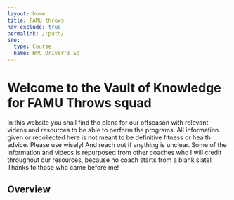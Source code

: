 ```yaml
---
layout: home
title: FAMU throws
nav_exclude: true
permalink: /:path/
seo:
  type: Course
  name: HPC Driver's Ed
---
```


# Welcome to the Vault of Knowledge for FAMU Throws squad

  In this website you shall find the plans for our offseason with relevant videos and resources to be able to perform the programs. All information given or recollected here is not meant to be definitive fitness or health advice. Please use wisely! And reach out if anything is unclear. Some of the information and videos is repurposed from other coaches who I will credit throughout our resources, because no coach starts from a blank slate! Thanks to those who came before me!
  
## Overview
